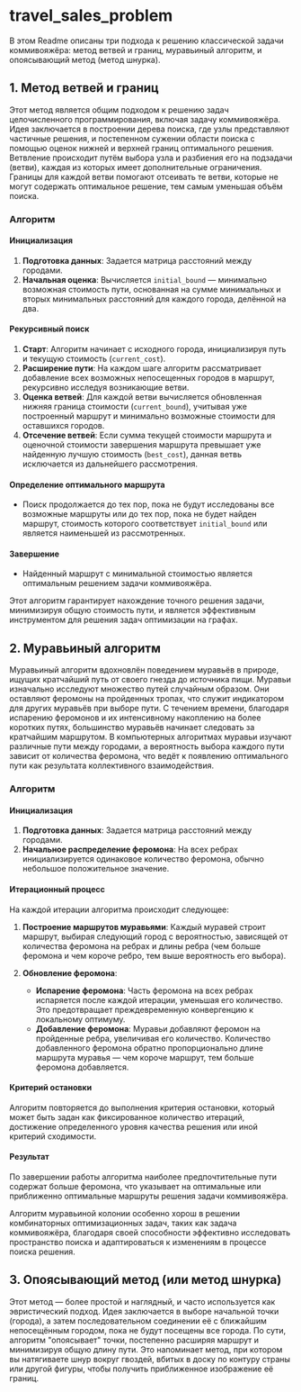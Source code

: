 # travel_sales_problem

В этом Readme описаны три подхода к решению классической задачи коммивояжёра: метод ветвей и границ, муравьиный алгоритм, и опоясывающий метод (метод шнурка).

## 1. Метод ветвей и границ

Этот метод является общим подходом к решению задач целочисленного программирования, включая задачу коммивояжёра. Идея заключается в построении дерева поиска, где узлы представляют частичные решения, и постепенном сужении области поиска с помощью оценок нижней и верхней границ оптимального решения. Ветвление происходит путём выбора узла и разбиения его на подзадачи (ветви), каждая из которых имеет дополнительные ограничения. Границы для каждой ветви помогают отсеивать те ветви, которые не могут содержать оптимальное решение, тем самым уменьшая объём поиска.
### Алгоритм

#### Инициализация

1. **Подготовка данных**: Задается матрица расстояний между городами.
2. **Начальная оценка**: Вычисляется `initial_bound` — минимально возможная стоимость пути, основанная на сумме минимальных и вторых минимальных расстояний для каждого города, делённой на два.

#### Рекурсивный поиск

1. **Старт**: Алгоритм начинает с исходного города, инициализируя путь и текущую стоимость (`current_cost`).
2. **Расширение пути**: На каждом шаге алгоритм рассматривает добавление всех возможных непосещенных городов в маршрут, рекурсивно исследуя возникающие ветви.
3. **Оценка ветвей**: Для каждой ветви вычисляется обновленная нижняя граница стоимости (`current_bound`), учитывая уже построенный маршрут и минимально возможные стоимости для оставшихся городов.
4. **Отсечение ветвей**: Если сумма текущей стоимости маршрута и оценочной стоимости завершения маршрута превышает уже найденную лучшую стоимость (`best_cost`), данная ветвь исключается из дальнейшего рассмотрения.

#### Определение оптимального маршрута

- Поиск продолжается до тех пор, пока не будут исследованы все возможные маршруты или до тех пор, пока не будет найден маршрут, стоимость которого соответствует `initial_bound` или является наименьшей из рассмотренных.

#### Завершение

- Найденный маршрут с минимальной стоимостью является оптимальным решением задачи коммивояжёра.

Этот алгоритм гарантирует нахождение точного решения задачи, минимизируя общую стоимость пути, и является эффективным инструментом для решения задач оптимизации на графах.


## 2. Муравьиный алгоритм

Муравьиный алгоритм вдохновлён поведением муравьёв в природе, ищущих кратчайший путь от своего гнезда до источника пищи. Муравьи изначально исследуют множество путей случайным образом. Они оставляют феромоны на пройденных тропах, что служит индикатором для других муравьёв при выборе пути. С течением времени, благодаря испарению феромонов и их интенсивному накоплению на более коротких путях, большинство муравьёв начинает следовать за кратчайшим маршрутом. В компьютерных алгоритмах муравьи изучают различные пути между городами, а вероятность выбора каждого пути зависит от количества феромона, что ведёт к появлению оптимального пути как результата коллективного взаимодействия.

### Алгоритм

#### Инициализация

1. **Подготовка данных**: Задается матрица расстояний между городами.
2. **Начальное распределение феромона**: На всех ребрах инициализируется одинаковое количество феромона, обычно небольшое положительное значение.

#### Итерационный процесс

На каждой итерации алгоритма происходит следующее:

1. **Построение маршрутов муравьями**: Каждый муравей строит маршрут, выбирая следующий город с вероятностью, зависящей от количества феромона на ребрах и длины ребра (чем больше феромона и чем короче ребро, тем выше вероятность его выбора).

2. **Обновление феромона**:
   - **Испарение феромона**: Часть феромона на всех ребрах испаряется после каждой итерации, уменьшая его количество. Это предотвращает преждевременную конвергенцию к локальному оптимуму.
   - **Добавление феромона**: Муравьи добавляют феромон на пройденные ребра, увеличивая его количество. Количество добавленного феромона обратно пропорционально длине маршрута муравья — чем короче маршрут, тем больше феромона добавляется.

#### Критерий остановки

Алгоритм повторяется до выполнения критерия остановки, который может быть задан как фиксированное количество итераций, достижение определенного уровня качества решения или иной критерий сходимости.

#### Результат

По завершении работы алгоритма наиболее предпочтительные пути содержат больше феромона, что указывает на оптимальные или приближенно оптимальные маршруты решения задачи коммивояжёра.

Алгоритм муравьиной колонии особенно хорош в решении комбинаторных оптимизационных задач, таких как задача коммивояжёра, благодаря своей способности эффективно исследовать пространство поиска и адаптироваться к изменениям в процессе поиска решения.


## 3. Опоясывающий метод (или метод шнурка)

Этот метод — более простой и наглядный, и часто используется как эвристический подход. Идея заключается в выборе начальной точки (города), а затем последовательном соединении её с ближайшим непосещённым городом, пока не будут посещены все города. По сути, алгоритм "опоясывает" точки, постепенно расширяя маршрут и минимизируя общую длину пути. Это напоминает метод, при котором вы натягиваете шнур вокруг гвоздей, вбитых в доску по контуру страны или другой фигуры, чтобы получить приближенное изображение её границ.
